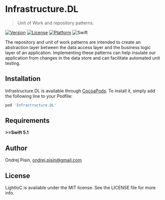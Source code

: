 # Infrastructure.DL
> Unit of Work and repository patterns.

[![Version](https://img.shields.io/cocoapods/v/Infrastructure.DL.svg?style=flat)](https://cocoapods.org/pods/LightIoC)
[![License](https://img.shields.io/cocoapods/l/Infrastructure.DL.svg?style=flat)](https://cocoapods.org/pods/LightIoC)
[![Platform](https://img.shields.io/cocoapods/p/Infrastructure.DL.svg?style=flat)](https://cocoapods.org/pods/LightIoC)
![Swift](https://img.shields.io/badge/swift-%3E%3D5.1-yellow?style=flat)

The repository and unit of work patterns are intended to create an abstraction layer between the data access layer and the business logic layer of an application. Implementing these patterns can help insulate our application from changes in the data store and can facilitate automated unit testing.

## Installation

Infrastructure.DL is available through [CocoaPods](https://cocoapods.org). To install
it, simply add the following line to your Podfile:

```ruby
pod 'Infrastructure.DL'
```

## Requirements

**>=Swift 5.1**

## Author

Ondrej Pisin, ondrej.pisin@gmail.com

## License

LightIoC is available under the MIT license. See the LICENSE file for more info.
